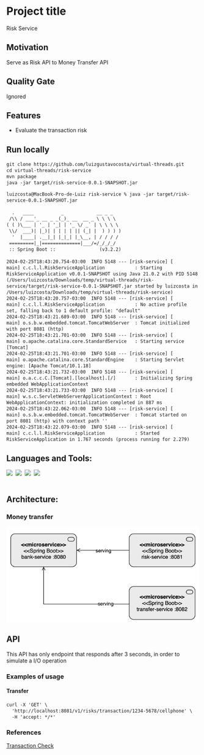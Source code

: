 # Project title
Risk Service

## Motivation
Serve as Risk API to Money Transfer API

## Quality Gate
Ignored

## Features
- Evaluate the transaction risk

## Run locally
 ```shell
 git clone https://github.com/luizgustavocosta/virtual-threads.git
 cd virtual-threads/risk-service
 mvn package 
 java -jar target/risk-service-0.0.1-SNAPSHOT.jar
 ```

```text
luizcosta@MacBook-Pro-de-Luiz risk-service % java -jar target/risk-service-0.0.1-SNAPSHOT.jar

  .   ____          _            __ _ _
 /\\ / ___'_ __ _ _(_)_ __  __ _ \ \ \ \
( ( )\___ | '_ | '_| | '_ \/ _` | \ \ \ \
 \\/  ___)| |_)| | | | | || (_| |  ) ) ) )
  '  |____| .__|_| |_|_| |_\__, | / / / /
 =========|_|==============|___/=/_/_/_/
 :: Spring Boot ::                (v3.2.2)

2024-02-25T18:43:20.754-03:00  INFO 5148 --- [risk-service] [           main] c.c.l.l.RiskServiceApplication           : Starting RiskServiceApplication v0.0.1-SNAPSHOT using Java 21.0.2 with PID 5148 (/Users/luizcosta/Downloads/temp/virtual-threads/risk-service/target/risk-service-0.0.1-SNAPSHOT.jar started by luizcosta in /Users/luizcosta/Downloads/temp/virtual-threads/risk-service)
2024-02-25T18:43:20.757-03:00  INFO 5148 --- [risk-service] [           main] c.c.l.l.RiskServiceApplication           : No active profile set, falling back to 1 default profile: "default"
2024-02-25T18:43:21.689-03:00  INFO 5148 --- [risk-service] [           main] o.s.b.w.embedded.tomcat.TomcatWebServer  : Tomcat initialized with port 8081 (http)
2024-02-25T18:43:21.701-03:00  INFO 5148 --- [risk-service] [           main] o.apache.catalina.core.StandardService   : Starting service [Tomcat]
2024-02-25T18:43:21.701-03:00  INFO 5148 --- [risk-service] [           main] o.apache.catalina.core.StandardEngine    : Starting Servlet engine: [Apache Tomcat/10.1.18]
2024-02-25T18:43:21.732-03:00  INFO 5148 --- [risk-service] [           main] o.a.c.c.C.[Tomcat].[localhost].[/]       : Initializing Spring embedded WebApplicationContext
2024-02-25T18:43:21.733-03:00  INFO 5148 --- [risk-service] [           main] w.s.c.ServletWebServerApplicationContext : Root WebApplicationContext: initialization completed in 887 ms
2024-02-25T18:43:22.062-03:00  INFO 5148 --- [risk-service] [           main] o.s.b.w.embedded.tomcat.TomcatWebServer  : Tomcat started on port 8081 (http) with context path ''
2024-02-25T18:43:22.079-03:00  INFO 5148 --- [risk-service] [           main] c.c.l.l.RiskServiceApplication           : Started RiskServiceApplication in 1.767 seconds (process running for 2.279)
```

## Languages and Tools:
<div>
  <img width=50px src="https://upload.wikimedia.org/wikipedia/commons/4/41/Duke_Wave.png">&nbsp;
  <img width=50px src="https://upload.wikimedia.org/wikipedia/commons/9/9c/IntelliJ_IDEA_Icon.svg">&nbsp;
  <img width=150px src="https://upload.wikimedia.org/wikipedia/commons/4/44/Spring_Framework_Logo_2018.svg">&nbsp;
  <img width=150px src="https://upload.wikimedia.org/wikipedia/commons/5/52/Apache_Maven_logo.svg">&nbsp;
</div>
</br>

## Architecture:

### Money transfer
![img.png](../resources/imgs/bank-transfer.png)

## API
This API has only endpoint that responds after 3 seconds, in order to simulate a I/O operation

### Examples of usage

#### Transfer
````shell
curl -X 'GET' \
  'http://localhost:8081/v1/risks/transaction/1234-5678/cellphone' \
  -H 'accept: */*'
````

### References
[Transaction Check](https://api-docs.fraud.net/docs/public-apis/395e4a8yfue3b-transaction-check)
